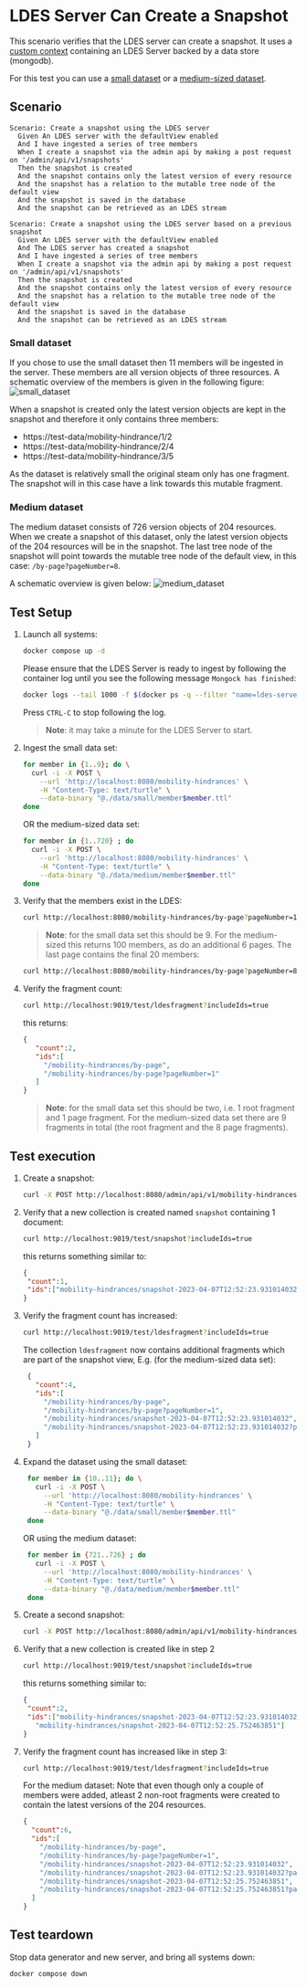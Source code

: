 # LDES Server Can Create a Snapshot
This scenario verifies that the LDES server can create a snapshot. It uses a [custom context](./docker-compose.yml) containing an LDES Server backed by a data store (mongodb).

For this test you can use a [small dataset](./data/small/) or a [medium-sized dataset](./data/medium/).

## Scenario
```gherkin
Scenario: Create a snapshot using the LDES server
  Given An LDES server with the defaultView enabled
  And I have ingested a series of tree members
  When I create a snapshot via the admin api by making a post request on '/admin/api/v1/snapshots'
  Then the snapshot is created
  And the snapshot contains only the latest version of every resource
  And the snapshot has a relation to the mutable tree node of the default view
  And the snapshot is saved in the database
  And the snapshot can be retrieved as an LDES stream
```

```gherkin
Scenario: Create a snapshot using the LDES server based on a previous snapshot
  Given An LDES server with the defaultView enabled
  And The LDES server has created a snapshot
  And I have ingested a series of tree members
  When I create a snapshot via the admin api by making a post request on '/admin/api/v1/snapshots'
  Then the snapshot is created
  And the snapshot contains only the latest version of every resource
  And the snapshot has a relation to the mutable tree node of the default view
  And the snapshot is saved in the database
  And the snapshot can be retrieved as an LDES stream
```

### Small dataset
If you chose to use the small dataset then 11 members will be ingested in the server. These members are all version objects of three resources. A schematic overview of the members is given in the following figure:
![small_dataset](images/small_dataset.png)

When a snapshot is created only the latest version objects are kept in the snapshot and therefore it only contains three members:
* https://test-data/mobility-hindrance/1/2
* https://test-data/mobility-hindrance/2/4
* https://test-data/mobility-hindrance/3/5

As the dataset is relatively small the original steam only has one fragment. The snapshot will in this case have a link towards this mutable fragment.

### Medium dataset
The medium dataset consists of 726 version objects of 204 resources. When we create a snapshot of this dataset, only the latest version objects of the 204 resources will be in the snapshot. The last tree node of the snapshot will point towards the mutable tree node of the default view, in this case: `/by-page?pageNumber=8`.

A schematic overview is given below:
![medium_dataset](images/medium_dataset.png)

## Test Setup
1. Launch all systems:
    ```bash
    docker compose up -d
    ```
    Please ensure that the LDES Server is ready to ingest by following the container log until you see the following message `Mongock has finished`:
    ```bash
    docker logs --tail 1000 -f $(docker ps -q --filter "name=ldes-server$")
    ```
    Press `CTRL-C` to stop following the log.
    
    > **Note**: it may take a minute for the LDES Server to start.

2. Ingest the small data set:
    ```bash
    for member in {1..9}; do \
      curl -i -X POST \
        --url 'http://localhost:8080/mobility-hindrances' \
        -H "Content-Type: text/turtle" \
        --data-binary "@./data/small/member$member.ttl"
    done
    ```
    OR the medium-sized data set:
    ```bash
    for member in {1..720} ; do
      curl -i -X POST \
        --url 'http://localhost:8080/mobility-hindrances' \
        -H "Content-Type: text/turtle" \
        --data-binary "@./data/medium/member$member.ttl"
    done
    ```

3. Verify that the members exist in the LDES:
    ```bash
    curl http://localhost:8080/mobility-hindrances/by-page?pageNumber=1 -s | grep "terms:isVersionOf" | wc -l
    ```
    > **Note**: for the small data set this should be 9. For the medium-sized this returns 100 members, as do an additional 6 pages. The last page contains the final 20 members:
    ```bash
    curl http://localhost:8080/mobility-hindrances/by-page?pageNumber=8 -s | grep "terms:isVersionOf" | wc -l
    ```
    
4. Verify the fragment count:
   ```bash
   curl http://localhost:9019/test/ldesfragment?includeIds=true
   ```
   this returns:
   ```json
   {
      "count":2,
      "ids":[
        "/mobility-hindrances/by-page",
        "/mobility-hindrances/by-page?pageNumber=1"
      ]
   }
   ```
    > **Note**: for the small data set this should be two, i.e. 1 root fragment and 1 page fragment. For the medium-sized data set there are 9 fragments in total (the root fragment and the 8 page fragments).

## Test execution
1. Create a snapshot:
    ```bash
    curl -X POST http://localhost:8080/admin/api/v1/mobility-hindrances/snapshots
    ```

2. Verify that a new collection is created named `snapshot` containing 1 document:
   ```bash
   curl http://localhost:9019/test/snapshot?includeIds=true
   ```
   this returns something similar to:
   ```json
   {
    "count":1,
    "ids":["mobility-hindrances/snapshot-2023-04-07T12:52:23.931014032"]
   }
   ```

3. Verify the fragment count has increased:
   ```bash
   curl http://localhost:9019/test/ldesfragment?includeIds=true
   ```
   The collection `ldesfragment` now contains additional fragments which are part of the snapshot view, E.g. (for the medium-sized data set):
   ```json
    {
      "count":4,
      "ids":[
        "/mobility-hindrances/by-page",
        "/mobility-hindrances/by-page?pageNumber=1",
        "/mobility-hindrances/snapshot-2023-04-07T12:52:23.931014032",
        "/mobility-hindrances/snapshot-2023-04-07T12:52:23.931014032?pageNumber=1"
      ]
    }
    ```
   
4. Expand the dataset using the small dataset:
   ```bash
    for member in {10..11}; do \
      curl -i -X POST \
        --url 'http://localhost:8080/mobility-hindrances' \
        -H "Content-Type: text/turtle" \
        --data-binary "@./data/small/member$member.ttl"
    done
    ```

   OR using the medium dataset:
   ```bash
    for member in {721..726} ; do
      curl -i -X POST \
        --url 'http://localhost:8080/mobility-hindrances' \
        -H "Content-Type: text/turtle" \
        --data-binary "@./data/medium/member$member.ttl"
    done
    ```
   
5. Create a second snapshot:
    ```bash
    curl -X POST http://localhost:8080/admin/api/v1/mobility-hindrances/snapshots
    ```
   
6. Verify that a new collection is created like in step 2
   ```bash
   curl http://localhost:9019/test/snapshot?includeIds=true
   ```
   this returns something similar to:
   ```json
   {
    "count":2,
    "ids":["mobility-hindrances/snapshot-2023-04-07T12:52:23.931014032",
      "mobility-hindrances/snapshot-2023-04-07T12:52:25.752463851"]
   }
   ```

7. Verify the fragment count has increased like in step 3:
   ```bash
   curl http://localhost:9019/test/ldesfragment?includeIds=true
   ```
   For the medium dataset:
   Note that even though only a couple of members were added, atleast 2 non-root fragments were created to contain the latest versions of the 204 resources.
    ```json
    {
      "count":6,
      "ids":[
        "/mobility-hindrances/by-page",
        "/mobility-hindrances/by-page?pageNumber=1",
        "/mobility-hindrances/snapshot-2023-04-07T12:52:23.931014032",
        "/mobility-hindrances/snapshot-2023-04-07T12:52:23.931014032?pageNumber=1",
        "/mobility-hindrances/snapshot-2023-04-07T12:52:25.752463851",
        "/mobility-hindrances/snapshot-2023-04-07T12:52:25.752463851?pageNumber=1"
      ]
    }
    ```

## Test teardown
Stop data generator and new server, and bring all systems down:
```bash
docker compose down
```
